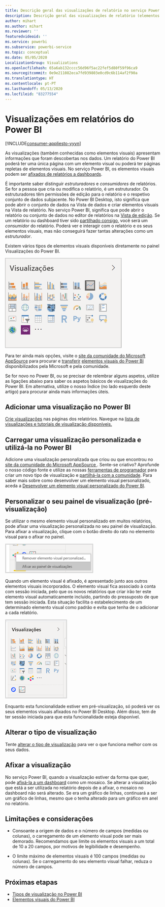 ```yaml
---
title: Descrição geral das visualizações de relatório no serviço Power BI e no Desktop
description: Descrição geral das visualizações de relatório (elementos visuais) no Microsoft Power BI.
author: mihart
ms.author: mihart
ms.reviewer: ''
featuredvideoid: ''
ms.service: powerbi
ms.subservice: powerbi-service
ms.topic: conceptual
ms.date: 05/05/2020
LocalizationGroup: Visualizations
ms.openlocfilehash: 65a6ab132cccc56d96f5ac22fef5d80f59f96ca9
ms.sourcegitcommit: 0e9e211082eca7fd939803e0cd9c6b114af2f90a
ms.translationtype: HT
ms.contentlocale: pt-PT
ms.lasthandoff: 05/13/2020
ms.locfileid: "83277554"
---
```

# <a name="visualizations-in-power-bi-reports"></a>Visualizações em relatórios do Power BI

[!INCLUDE[consumer-appliesto-yyyn](../includes/consumer-appliesto-yyyn.md)]    

As visualizações (também conhecidas como elementos visuais) apresentam informações que foram descobertas nos dados. Um relatório do Power BI poderá ter uma única página com um elemento visual ou poderá ter páginas repletas de elementos visuais. No serviço Power BI, os elementos visuais podem ser [afixados de relatórios a dashboards](../create-reports/service-dashboard-pin-tile-from-report.md).

É importante saber distinguir *estruturadores* e *consumidores* de relatórios.  Se for a pessoa que cria ou modifica o relatório, é um estruturador.  Os estruturadores têm permissões de edição para o relatório e o respetivo conjunto de dados subjacente. No Power BI Desktop, isto significa que pode abrir o conjunto de dados na Vista de dados e criar elementos visuais na Vista de relatório. No serviço Power BI, significa que pode abrir o relatório ou conjunto de dados no editor de relatórios na [Vista de edição](../consumer/end-user-reading-view.md). Se um relatório ou dashboard tiver sido [partilhado consigo](../consumer/end-user-shared-with-me.md), você será um *consumidor* do relatório. Poderá ver e interagir com o relatório e os seus elementos visuais, mas não conseguirá fazer tantas alterações como um *estruturador*.

Existem vários tipos de elementos visuais disponíveis diretamente no painel Visualizações do Power BI.

![Painel a mostrar ícones para cada tipo de visualização](media/power-bi-report-visualizations/power-bi-icons.png)

Para ter ainda mais opções, visite o [site da comunidade do Microsoft AppSource](https://appsource.microsoft.com) para procurar e [transferir](https://appsource.microsoft.com/marketplace/apps?page=1&product=power-bi-visuals) [elementos visuais do Power BI](../developer/visuals/custom-visual-develop-tutorial.md) disponibilizados pela Microsoft e pela comunidade.

Se for novo no Power BI, ou se precisar de relembrar alguns aspetos, utilize as ligações abaixo para saber os aspetos básicos de visualizações do Power BI.  Em alternativa, utilize o nosso Índice (no lado esquerdo deste artigo) para procurar ainda mais informações úteis.

## <a name="add-a-visualization-in-power-bi"></a>Adicionar uma visualização no Power BI

[Crie visualizações](power-bi-report-add-visualizations-i.md) nas páginas dos relatórios. Navegue na [lista de visualizações e tutoriais de visualização disponíveis.](power-bi-visualization-types-for-reports-and-q-and-a.md) 

## <a name="upload-a-custom-visualization-and-use-it-in-power-bi"></a>Carregar uma visualização personalizada e utilizá-la no Power BI

Adicione uma visualização personalizada que criou ou que encontrou no [site da comunidade do Microsoft AppSource ](https://appsource.microsoft.com/marketplace/apps?product=power-bi-visuals). Sente-se criativo? Aprofunde o nosso código fonte e utilize as nossas [ferramentas de programador](../developer/visuals/custom-visual-develop-tutorial.md) para criar um novo tipo de visualização e [partilhá-la com a comunidade](../developer/visuals/office-store.md). Para saber mais sobre como desenvolver um elemento visual personalizado, aceda a [Desenvolver um elemento visual personalizado do Power BI](../developer/visuals/custom-visual-develop-tutorial.md).

## <a name="personalize-your-visualization-pane-preview"></a>Personalizar o seu painel de visualização (pré-visualização)

Se utilizar o mesmo elemento visual personalizado em muitos relatórios, pode afixar uma visualização personalizada no seu painel de visualização. Para afixar a visualização, clique com o botão direito do rato no elemento visual para o afixar no painel.

![Afixar no painel de visualização](media/power-bi-report-visualizations/power-bi-pin-custom-visual-option.png)

Quando um elemento visual é afixado, é apresentado junto aos outros elementos visuais incorporados. O elemento visual fica associado à conta com sessão iniciada, pelo que os novos relatórios que criar irão ter este elemento visual automaticamente incluído, partindo do pressuposto de que tem sessão iniciada. Esta situação facilita o estabelecimento de um determinado elemento visual como padrão e evita que tenha de o adicionar a cada relatório.

![Painel de visualização personalizado](media/power-bi-report-visualizations/power-bi-personalized-visualization-pane.png)

Enquanto esta funcionalidade estiver em pré-visualização, só poderá ver os seus elementos visuais afixados no Power BI Desktop. Além disso, tem de ter sessão iniciada para que esta funcionalidade esteja disponível.

## <a name="change-the-visualization-type"></a>Alterar o tipo de visualização

Tente [alterar o tipo de visualização](power-bi-report-change-visualization-type.md) para ver o que funciona melhor com os seus dados.

## <a name="pin-the-visualization"></a>Afixar a visualização

No serviço Power BI, quando a visualização estiver da forma que quer, pode [afixá-la a um dashboard](../create-reports/service-dashboard-pin-tile-from-report.md) como um mosaico. Se alterar a visualização que está a ser utilizada no relatório depois de a afixar, o mosaico no dashboard não será alterado. Se era um gráfico de linhas, continuará a ser um gráfico de linhas, mesmo que o tenha alterado para um gráfico em anel no relatório.

## <a name="limitations-and-considerations"></a>Limitações e considerações
- Consoante a origem de dados e o número de campos (medidas ou colunas), o carregamento de um elemento visual pode ser mais demorado.  Recomendamos que limite os elementos visuais a um total de 10 a 20 campos, por motivos de legibilidade e desempenho. 

- O limite máximo de elementos visuais é 100 campos (medidas ou colunas). Se o carregamento do seu elemento visual falhar, reduza o número de campos.   

## <a name="next-steps"></a>Próximas etapas

* [Tipos de visualização no Power BI](power-bi-visualization-types-for-reports-and-q-and-a.md)
* [Elementos visuais do Power BI](../developer/visuals/power-bi-custom-visuals.md)
